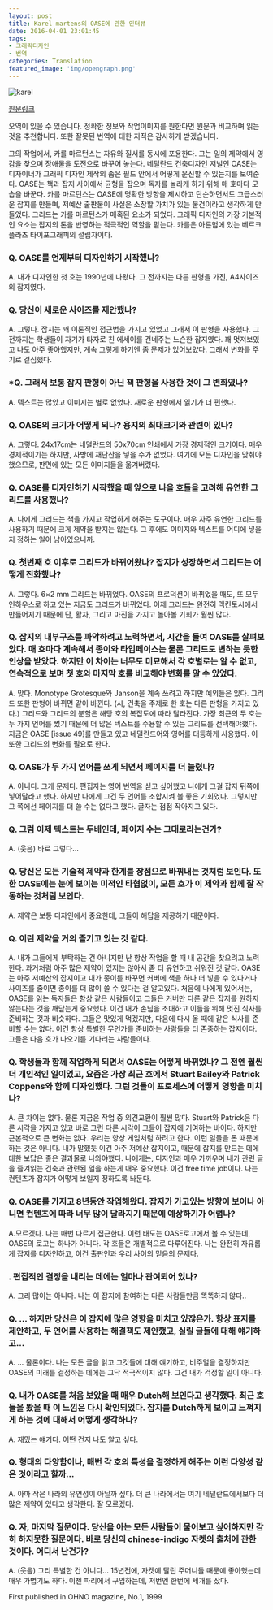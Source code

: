 ```yaml
---
layout: post
title: Karel martens의 OASE에 관한 인터뷰
date: 2016-04-01 23:01:45
tags:
- 그래픽디자인
- 번역
categories: Translation
featured_image: 'img/opengraph.png'
---
```

![karel](http://im.typotheque.com/articles/sketch-OASE-34-36.jpg)


[원문링크](http://www.peterbilak.com/site/texts.php?id=78)

오역이 있을 수 있습니다. 정확한 정보와 작업이미지를 원한다면 원문과 비교하며 읽는 것을 추천합니다. 또한 잘못된 번역에 대한 지적은 감사하게 받겠습니다.


그의 작업에서, 카를 마르턴스는 자유와 질서를 동시에 포용한다. 그는 일의 제약에서 영감을 찾으며 장애물을 도전으로 바꾸어 놓는다. 네덜란드 건축디자인 저널인 OASE는 디자이너가 그래픽 디자인 제작의 좁은 필드 안에서 어떻게 운신할 수 있는지를 보여준다. OASE는 책과 잡지 사이에서 균형을 잡으며 독자를 놀라게 하기 위해 매 호마다 모습을 바꾼다. 카를 마르턴스는 OASE에 명확한 방향을 제시하고 단순하면서도 고급스러운 잡지를 만들며, 저예산 출판물이 사실은 소장할 가치가 있는 물건이라고 생각하게 만들었다. 그리드는 카를 마르턴스가 매혹된 요소가 되었다. 그래픽 디자인의 가장 기본적인 요소는 잡지의 톤을 반영하는 적극적인 역할을 맡는다. 카를은 아른험에 있는 베르크플라츠 타이포그래피의 설립자이다.

### Q. OASE를 언제부터 디자인하기 시작했나?

A. 내가 디자인한 첫 호는 1990년에 나왔다. 그 전까지는 다른 판형을 가진, A4사이즈의 잡지였다.

### Q. 당신이 새로운 사이즈를 제안했나?

A. 그렇다. 잡지는 꽤 이론적인 접근법을 가지고 있었고 그래서 이 판형을 사용했다. 그전까지는 학생들이 자기가 타자로 친 에세이를 건네주는 느슨한 잡지였다. 꽤 멋져보였고 나도 아주 좋아했지만, 계속 그렇게 하기엔 좀 문제가 있어보얐다. 그래서 변화를 주기로 결심했다.

### *Q. 그래서 보통 잡지 판형이 아닌 책 판형을 사용한 것이 그 변화였나?

A. 텍스트는 많았고 이미지는 별로 없었다. 새로운 판형에서 읽기가 더 편했다.

### Q. OASE의 크기가 어떻게 되나? 용지의 최대크기와 관련이 있나?

A. 그렇다. 24x17cm는 네덜란드의 50x70cm 인쇄에서 가장 경제적인 크기이다. 매우 경제적이기는 하지만, 사방에 재단산을 넣을 수가 없었다. 여기에 모든 디자인을 맞춰야 했으므로, 판면에 있는 모든 이미지들을 옮겨버렸다.

### Q. OASE를 디자인하기 시작했을 때 앞으로 나올 호들을 고려해 유연한 그리드를 사용했나?

A. 나에게 그리드는 책을 가지고 작업하게 해주는 도구이다. 매우 자주 유연한 그리드를 사용하기 때문에 크게 제약을 받지는 않는다. 그 후에도 이미지와 텍스트를 어디에 넣을지 정하는 일이 남아있으니까.

### Q. 첫번째 호 이후로 그리드가 바뀌어왔나? 잡지가 성장하면서 그리드는 어떻게 진화했나?

A. 그렇다. 6×2 mm 그리드는 바뀌었다. OASE의 프로덕션이 바뀌었을 때도, 또 모두 인하우스로 하고 있는 지금도 그리드가 바뀌었다. 이제 그리드는 완전히 맥킨토시에서 만들어지기 때문에 단, 활자, 그리고 마진을 가지고 놀아볼 기회가 훨씬 많다.

### Q. 잡지의 내부구조를 파악하려고 노력하면서, 시간을 들여 OASE를 살펴보았다. 매 호마다 계속해서 종이와 타입페이스는 물론 그리드도 변하는 듯한 인상을 받았다. 하지만 이 차이는 너무도 미묘해서 각 호별로는 알 수 없고, 연속적으로 보며 첫 호와 마지막 호를 비교해야 변화를 알 수 있었다.

A. 맞다. Monotype Grotesque와 Janson을 계속 쓰려고 하지만 예외들은 있다. 그리드 또한 판형이 바뀌면 같이 바뀐다. (시, 건축을 주제로 한 호는 다른 판형을 가지고 있다.) 그리드와 그리드의 분할은 해당 호의 복잡도에 따라 달라진다. 가장 최근의 두 호는 두 가지 언어를 썼기 때문에 더 많은 텍스트를 수용할 수 있는 그리드를 선택해야했다. 지금은 OASE [issue 49]를 만들고 있고 네덜란드어와 영어를 대등하게 사용했다. 이 또한 그리드의 변화를 필요로 한다.

### Q. OASE가 두 가지 언어를 쓰게 되면서 페이지를 더 늘렸나?

A. 아니다. 그게 문제다. 편집자는 영어 번역을 싣고 싶어했고 나에게 그걸 잡지 뒤쪽에 넣어달라고 했다. 하지만 나에게 그건 두 언어를 조합시켜 볼 좋은 기회였다. 그렇지만 그 쪽에선 페이지를 더 쓸 수는 없다고 했다. 글자는 점점 작아지고 있다.

### Q. 그럼 이제 텍스트는 두배인데, 페이지 수는 그대로라는건가?

A. (웃음) 바로 그렇다…

### Q. 당신은 모든 기술적 제약과 한계를 장점으로 바꿔내는 것처럼 보인다. 또한 OASE에는 눈에 보이는 미적인 타협없이, 모든 호가 이 제약과 함께 잘 작동하는 것처럼 보인다.

A. 제약은 보통 디자인에서 중요한데, 그들이 해답을 제공하기 때문이다.

### Q. 이런 제약을 거의 즐기고 있는 것 같다.

A. 내가 그들에게 부탁하는 건 아니지만 난 항상 작업을 할 때 내 공간을 찾으려고 노력한다. 과거처럼 아주 많은 제약이 있지는 않아서 좀 더 유연하고 쉬워진 것 같다. OASE는 아주 저예산의 잡지이고 내가 종이를 바꾸면 커버에 색을 하나 더 넣을 수 있다거나 사이즈를 줄이면 종이를 더 많이 쓸 수 있다는 걸 알고있다. 처음에 나에게 있어서는, OASE를 읽는 독자들은 항상 같은 사람들이고 그들은 커버만 다른 같은 잡지를 원하지 않는다는 것을 깨닫는게 중요했다. 이건 내가 손님을 초대하고 이들을 위해 멋진 식사를 준비하는 것과 비슷하다. 그들은 맛있게 먹겠지만, 다음에 다시 올 때에 같은 식사를 준비할 수는 없다. 이건 항상 특별한 무언가를 준비하는 사람들을 더 존중하는 잡지이다. 그들은 다음 호가 나오기를 기다리는 사람들이다.

### Q. 학생들과 함께 작업하게 되면서 OASE는 어떻게 바뀌었나? 그 전엔 훨씬 더 개인적인 일이었고, 요즘은 가장 최근 호에서 Stuart Bailey와 Patrick Coppens와 함께 디자인했다. 그런 것들이 프로세스에 어떻게 영향을 미치나?

A. 큰 차이는 없다. 물론 지금은 작업 중 의견교환이 훨씬 많다. Stuart와 Patrick은 다른 시각을 가지고 있고 바로 그런 다른 시각이 그들이 잡지에 기여하는 바이다. 하지만 근본적으로 큰 변화는 없다. 우리는 항상 게임처럼 하려고 한다. 이런 일들을 돈 때문에 하는 것은 아니다. 내가 말했듯 이건 아주 저예산 잡지이고, 때문에 잡지를 만드는 데에 대한 보답은 좋은 결과물로 나와야했다. 나에게는, 디자인과 매우 가까우며 내가 관련 글을 즐겨읽는 건축과 관련된 일을 하는게 매우 중요했다. 이건 free time job이다. 나는 컨텐츠가 잡지가 어떻게 보일지 정하도록 놔둔다.

### Q. OASE를 가지고 8년동안 작업해왔다. 잡지가 가고있는 방향이 보이나 아니면 컨텐츠에 따라 너무 많이 달라지기 때문에 예상하기가 어렵나?

A.모르겠다. 나는 매번 다르게 접근한다. 이런 태도는 OASE로고에서 볼 수 있는데, OASE의 로고는 하나가 아니다. 각 호들은 개별적으로 다루어진다. 나는 완전히 자유롭게 잡지를 디자인하고, 이건 출판인과 우리 사이의 믿음의 문제다.

### . 편집적인 결정을 내리는 데에는 얼마나 관여되어 있나?

A. 그리 많이는 아니다. 나는 이 잡지에 참여하는 다른 사람들만큼 똑똑하지 않다..

### Q. … 하지만 당신은 이 잡지에 많은 영향을 미치고 있잖은가. 항상 표지를 제안하고, 두 언어를 사용하는 해결책도 제안했고, 실릴 글들에 대해 얘기하고…

A. … 물론이다. 나는 모든 글을 읽고 그것들에 대해 얘기하고, 비주얼을 결정하지만 OASE의 미래를 결정하는 데에는 그닥 적극적이지 않다. 그건 내가 걱정할 일이 아니다.

### Q. 내가 OASE를 처음 보았을 때 매우 Dutch해 보인다고 생각했다. 최근 호들을 봤을 때 이 느낌은 다시 확인되었다. 잡지를 Dutch하게 보이고 느껴지게 하는 것에 대해서 어떻게 생각하나?

A. 재밌는 얘기다. 어떤 건지 나도 알고 싶다.

### Q. 형태의 다양함이나, 매번 각 호의 특성을 결정하게 해주는 이런 다양성 같은 것이라고 할까…

A. 아마 작은 나라의 유연성이 아닐까 싶다. 더 큰 나라에서는 여기 네덜란드에서보다 더 많은 제약이 있다고 생각한다. 잘 모르겠다.

### Q. 자, 마지막 질문이다. 당신을 아는 모든 사람들이 물어보고 싶어하지만 감히 하지못한 질문이다. 바로 당신의 chinese-indigo 자켓의 출처에 관한 것이다. 어디서 난건가?

A. (웃음) 그리 특별한 건 아니다… 15년전에, 자켓에 달린 주머니들 때문에 좋아했는데 매우 가볍기도 하다. 이젠 파리에서 구입하는데, 저번엔 한번에 세개를 샀다.

First published in OHNO magazine, No.1, 1999

